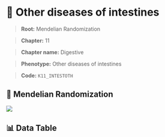 # 🧪 Other diseases of intestines

> **Root:** Mendelian Randomization

> **Chapter:** 11  

> **Chapter name:** Digestive

> **Phenotype:** Other diseases of intestines  

> **Code:** `K11_INTESTOTH`

## 🧬 Mendelian Randomization  

<img src="/MR/Figures/Forward/K11_INTESTOTH.png"/>

## 📊 Data Table

<CsvTableMRF src="/MR/Data/Forward/K11_INTESTOTH.csv"/>

